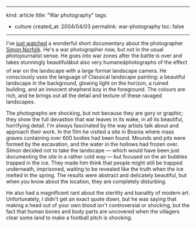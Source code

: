 -----
kind: article
title: "War photography"
tags:
- culture
created_at: 2004/04/03
permalink: war-photography
toc: false
-----

<p>I've <a href="http://channel4.com/culture/microsites/T/the_art_show/" title="The Art Show - The Spoils of War">just watched</a> a wonderful short documentary about the photographer <a href="http://www.photonet.org.uk/programme/citibank/citibank03/norfolk.html" title="The Photographer's Gallery - Citibank Photography Prize">Simon Norfolk</a>. He's a war photographer now, but not in the usual photojournalist sense. He goes into war zones after the battle is over and takes stunningly beautifulâbut also very humaneâphotographs of the effect of war on the landscape with a large format landscape camera. He consciously uses the language of Classical landscape painting: a beautiful landscape in the background, glowing light on the horizon, a ruined building, and an innocent shepherd boy in the foreground. The colours are rich, and he brings out all the detail and texture of these ravaged landscapes.</p>

<p>The photographs are shocking, but not because they are gory or graphic; they show the full devastion that war leaves in its wake, in all its beautiful, horrifying detail. I'm always fascinated by the way artists talk about and approach their work. In the film he visited a site in Bosnia where mass graves containing over 600 bodies had been found. Mounds and pits were formed by the excavation, and the water in the hollows had frozen over. Simon decided not to take the landscape &mdash; which would have been just documenting the site in a rather cold way &mdash; but focused on the air bubbles trapped in the ice. They made him think that people might still be trapped underneath, imprisoned, waiting to be revealed like the truth when the ice melted in the spring. The results were abstract and delicately beautiful, but when you know about the location, they are completely disturbing.</p>

<p>He also had a magnificent rant about the sterility and banality of modern art. Unfortunately, I didn't get an exact quote down, but he was saying that making a head out of your own blood isn't controversial or shocking, but the fact that human bones and body parts are uncovered when the villagers clear some land to make a football pitch is shocking.</p>


